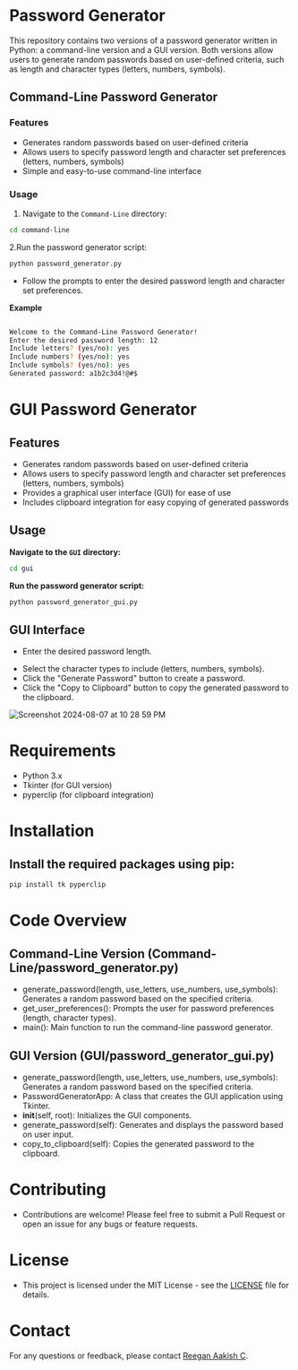 # Password Generator

This repository contains two versions of a password generator written in Python: a command-line version and a GUI version. Both versions allow users to generate random passwords based on user-defined criteria, such as length and character types (letters, numbers, symbols).

## Command-Line Password Generator

### Features
- Generates random passwords based on user-defined criteria
- Allows users to specify password length and character set preferences (letters, numbers, symbols)
- Simple and easy-to-use command-line interface

### Usage
1. Navigate to the `Command-Line` directory:

```bash
cd command-line
```
2.Run the password generator script:
```bash
python password_generator.py
```
+ Follow the prompts to enter the desired password length and character set preferences.

**Example**

```bash

Welcome to the Command-Line Password Generator!
Enter the desired password length: 12
Include letters? (yes/no): yes
Include numbers? (yes/no): yes
Include symbols? (yes/no): yes
Generated password: a1b2c3d4!@#$
```

# GUI Password Generator

## Features

   - Generates random passwords based on user-defined criteria
   - Allows users to specify password length and character set preferences (letters, numbers, symbols)
   - Provides a graphical user interface (GUI) for ease of use
   - Includes clipboard integration for easy copying of generated passwords

## Usage

**Navigate to the `GUI` directory:**

```bash
cd gui
```
**Run the password generator script:**
```bash
python password_generator_gui.py
```
## GUI Interface

  - Enter the desired password length.
  + Select the character types to include (letters, numbers, symbols).
  + Click the "Generate Password" button to create a password.
  + Click the "Copy to Clipboard" button to copy the generated password to the clipboard.

![Screenshot 2024-08-07 at 10 28 59 PM](https://github.com/user-attachments/assets/c3b0a609-0aee-43e5-a5cd-48efb53470c2)

# Requirements

  + Python 3.x
  + Tkinter (for GUI version)
  + pyperclip (for clipboard integration)

# Installation

## Install the required packages using pip:

```bash
pip install tk pyperclip
```
# Code Overview
## Command-Line Version (Command-Line/password_generator.py)

  + generate_password(length, use_letters, use_numbers, use_symbols): Generates a random password based on the specified criteria.
  + get_user_preferences(): Prompts the user for password preferences (length, character types).
  + main(): Main function to run the command-line password generator.

## GUI Version (GUI/password_generator_gui.py)
  + generate_password(length, use_letters, use_numbers, use_symbols): Generates a random password based on the specified criteria.
  + PasswordGeneratorApp: A class that creates the GUI application using Tkinter.
  +  __init__(self, root): Initializes the GUI components.
  +  generate_password(self): Generates and displays the password based on user input.
  +  copy_to_clipboard(self): Copies the generated password to the clipboard.

# Contributing

- Contributions are welcome! Please feel free to submit a Pull Request or open an issue for any bugs or feature requests.

# License

- This project is licensed under the MIT License - see the [LICENSE](https://github.com/Reegan-758/Password-Generator/blob/main/LICENSE) file for details.

# Contact

For any questions or feedback, please contact [Reegan Aakish C](www.linkedin.com/in/reegan-aakish-c-690a12232).
